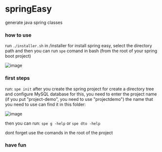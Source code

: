 # springEasy
generate java spring classes 

### how to use
run ```./installer.sh``` in /installer for install spring easy, 
select the directory path and then you can run ```spe``` comand in bash (from the root of your spring boot project)

![image](https://user-images.githubusercontent.com/62081821/196004441-8dd4fd8e-06eb-4aa4-8e51-2596fe65e172.png)


### first steps
run: ```spe init``` after you create the spring project for create a directory tree and configure MySQL database
for this, you need to enter the project name (if you put "project-demo", you need to use "projectdemo") the name that you need to use can find it in this folder: 
  
![image](https://user-images.githubusercontent.com/62081821/196004266-6f451cfd-dded-404e-a914-7bffd7b2bd06.png)

then you can run: ```spe g -help``` or ```spe dto -help```

dont forget use the comands in the root of the project 

### have fun

